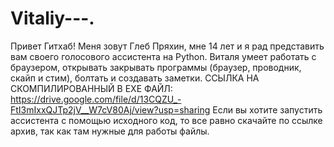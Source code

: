 # Vitaliy---.
Привет Гитхаб! Меня зовут Глеб Пряхин, мне 14 лет и я рад представить вам своего голосового ассистента на Python. Виталя умеет работать с браузером, открывать закрывать программы (браузер, проводник, скайп и стим), болтать и создавать заметки. ССЫЛКА НА СКОМПИЛИРОВАННЫЙ В EXE ФАЙЛ: https://drive.google.com/file/d/13CQZU_-FtI3mIxxQJTp2jV__W7cV80Aj/view?usp=sharing
Если вы хотите запустить ассистента  с помощью исходного код, то все равно скачайте по ссылке архив, так как там нужные для работы файлы.
